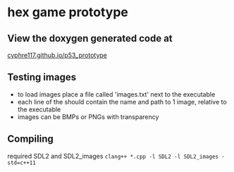 # hex game prototype
## View the doxygen generated code at

[cyphre117.github.io/p53_prototype](cyphre117.github.io/p53_prototype)

## Testing images
* to load images place a file called 'images.txt' next to the executable
* each line of the should contain the name and path to 1 image, relative to the executable
* images can be BMPs or PNGs with transparency

## Compiling
required SDL2 and SDL2_images
`clang++ *.cpp -l SDL2 -l SDL2_images -std=c++11`

